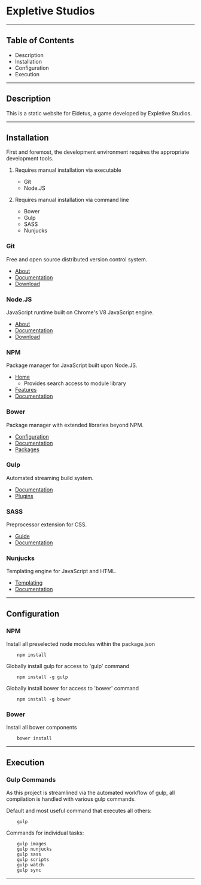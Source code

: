 # Expletive Studios

---

## Table of Contents

* Description
* Installation
* Configuration
* Execution

---

## Description

This is a static website for Eidetus, a game developed by Expletive Studios.

---

## Installation

First and foremost, the development environment requires the appropriate development tools.

1. Requires manual installation via executable
	
	* Git
	* Node.JS

2. Requires manual installation via command line

	* Bower
	* Gulp
	* SASS
	* Nunjucks

### Git

Free and open source distributed version control system.

* [About](https://git-scm.com/about)
* [Documentation](https://git-scm.com/doc)
* [Download](https://git-scm.com/downloads)

### Node.JS

JavaScript runtime built on Chrome's V8 JavaScript engine.

* [About](https://nodejs.org/en/about/)
* [Documentation](https://nodejs.org/en/docs/)
* [Download](https://nodejs.org/en/download/)

### NPM

Package manager for JavaScript built upon Node.JS.

* [Home](https://www.npmjs.com/)
	* Provides search access to module library
* [Features](https://www.npmjs.com/features)
* [Documentation](https://docs.npmjs.com/)

### Bower

Package manager with extended libraries beyond NPM.

* [Configuration](https://bower.io/docs/config/)
* [Documentation](https://bower.io/docs/api/)
* [Packages](https://bower.io/search/)

### Gulp

Automated streaming build system.

* [Documentation](https://github.com/gulpjs/gulp/blob/master/docs/getting-started.md)
* [Plugins](http://gulpjs.com/plugins/)

### SASS

Preprocessor extension for CSS.

* [Guide](http://sass-lang.com/guide)
* [Documentation](http://sass-lang.com/documentation/file.SASS_REFERENCE.html)

### Nunjucks

Templating engine for JavaScript and HTML.

* [Templating](https://mozilla.github.io/nunjucks/templating.html)
* [Documentation](https://mozilla.github.io/nunjucks/api.html)

---

## Configuration

### NPM

Install all preselected node modules within the package.json

		npm install

Globally install gulp for access to 'gulp' command

		npm install -g gulp

Globally install bower for access to 'bower' command

		npm install -g bower

### Bower

Install all bower components

		bower install

---

## Execution

### Gulp Commands

As this project is streamlined via the automated workflow of gulp, all compilation is handled with various gulp commands.

Default and most useful command that executes all others:

		gulp

Commands for individual tasks:

		gulp images
		gulp nunjucks
		gulp sass
		gulp scripts
		gulp watch
		gulp sync

---
